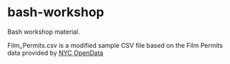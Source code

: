 # bash-workshop
Bash workshop material.

Film_Permits.csv is a modified sample CSV file based on the Film Permits data provided by [NYC OpenData](https://data.cityofnewyork.us/City-Government/Film-Permits/tg4x-b46p)
